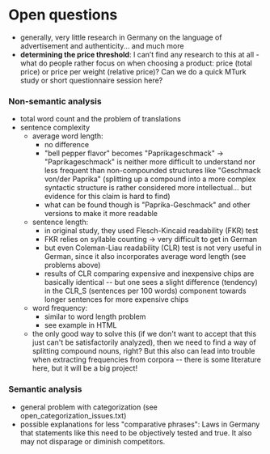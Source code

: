 # Open questions

- generally, very little research in Germany on the language of advertisement and authenticity... and much more
- **determining the price threshold**: I can’t find any research to this at all - what do people rather focus on when choosing a product: price (total price) or price per weight (relative price)? Can we do a quick MTurk study or short questionnaire session here?

### Non-semantic analysis
- total word count and the problem of translations
- sentence complexity
	- average word length:
		- no difference
		- "bell pepper flavor" becomes "Paprikageschmack" -> "Paprikageschmack" is neither more difficult to understand nor less frequent than non-compounded structures like "Geschmack von/der Paprika" (splitting up a compound into a more complex syntactic structure is rather considered more intellectual... but evidence for this claim is hard to find)
		- what can be found though is "Paprika-Geschmack" and other versions to make it more readable
	- sentence length:
		- in original study, they used Flesch-Kincaid readability (FKR) test
		- FKR relies on syllable counting -> very difficult to get in German
		- but even Coleman-Liau readability (CLR) test is not very useful in German, since it also incorporates average word length (see problems above)
		- results of CLR comparing expensive and inexpensive chips are basically identical -- but one sees a slight difference (tendency) in the CLR_S (sentences per 100 words) component towards longer sentences for more expensive chips
	- word frequency:
		- similar to word length problem
		- see example in HTML
	- the only good way to solve this (if we don't want to accept that this just can't be satisfactorily analyzed), then we need to find a way of splitting compound nouns, right? But this also can lead into trouble when extracting frequencies from corpora -- there is some literature here, but it will be a big project! 

### Semantic analysis
- general problem with categorization (see open\_categorization\_issues.txt)
- possible explanations for less "comparative phrases": Laws in Germany that statements like this need to be objectively tested and true. It also may not disparage or diminish competitors.
